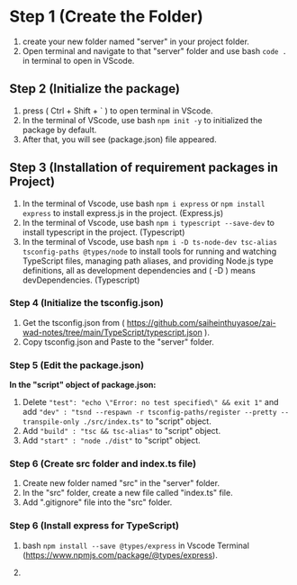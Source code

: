 # Step 1 (Create the Folder)

1. create your new folder named "server" in your project folder.
2. Open terminal and navigate to that "server" folder and use bash `code .` in terminal to open in VScode.

## Step 2 (Initialize the package)

1. press ( Ctrl + Shift + ` ) to open terminal in VScode.
2. In the terminal of VScode, use bash `npm init -y` to initialized the package by default.
3. After that, you will see (package.json) file appeared.

## Step 3 (Installation of requirement packages in Project)

1. In the terminal of Vscode, use bash `npm i express` or `npm install express` to install express.js in the project. (Express.js)
2. In the terminal of Vscode, use bash `npm i typescript --save-dev` to install typescript in the project. (Typescript)
3. In the terminal of Vscode, use bash `npm i -D ts-node-dev tsc-alias tsconfig-paths @types/node` to install tools for running and watching TypeScript files, managing path aliases, and providing Node.js type definitions, all as development dependencies and ( -D ) means devDependencies. (Typescript)

### Step 4 (Initialize the tsconfig.json)

1.  Get the tsconfig.json from ( https://github.com/saiheinthuyasoe/zai-wad-notes/tree/main/TypeScript/typescript.json ).
2.  Copy tsconfig.json and Paste to the "server" folder.

### Step 5 (Edit the package.json)

**In the "script" object of package.json:**

1. Delete `"test": "echo \"Error: no test specified\" && exit 1"` and add `"dev" : "tsnd --respawn -r tsconfig-paths/register --pretty --transpile-only ./src/index.ts"` to "script" object.
2. Add `"build" : "tsc && tsc-alias"` to "script" object.
3. Add `"start" : "node ./dist"` to "script" object.

### Step 6 (Create src folder and index.ts file)

1. Create new folder named "src" in the "server" folder.
2. In the "src" folder, create a new file called "index.ts" file.
3. Add ".gitignore" file into the "src" folder.

### Step 6 (Install express for TypeScript)

1. bash ``` npm install --save @types/express ``` in Vscode Terminal (https://www.npmjs.com/package/@types/express).

2. 
